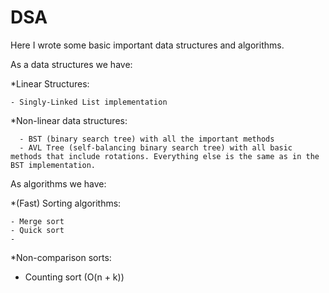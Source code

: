 # DSA
Here I wrote some basic important data structures and algorithms.

As a data structures we have:

  *Linear Structures:
  
    - Singly-Linked List implementation
    
   *Non-linear data structures:
   
      - BST (binary search tree) with all the important methods
      - AVL Tree (self-balancing binary search tree) with all basic methods that include rotations. Everything else is the same as in the BST implementation.


As algorithms we have:

  *(Fast) Sorting algorithms:
  
    - Merge sort 
    - Quick sort 
    - 
*Non-comparison sorts: 

   - Counting sort (O(n + k))
